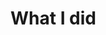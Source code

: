 What I did
==========
<!--
Include discussions of items like:
- How was the project partitioned?
    - What did you do on the project?
    - How did you ensure that your part would work with the parts done by other members of
    your team?
    - Comment on the balance of work among your team members.
- What hurdles did you have to overcome?
- What other things did you learn about the various tools?
- What other tools did you try to use?
- What did you do to ensure success, or at least improve the likelihood of success?
    - what was your design flow?
    - what kind of source code control did you use?
    - what kind of simulations and/or testing did you do on your code?
- What modules did you write? How did you test them?
- What did you learn?
- Anything else you spent your time on (related to the project :-)
-->


